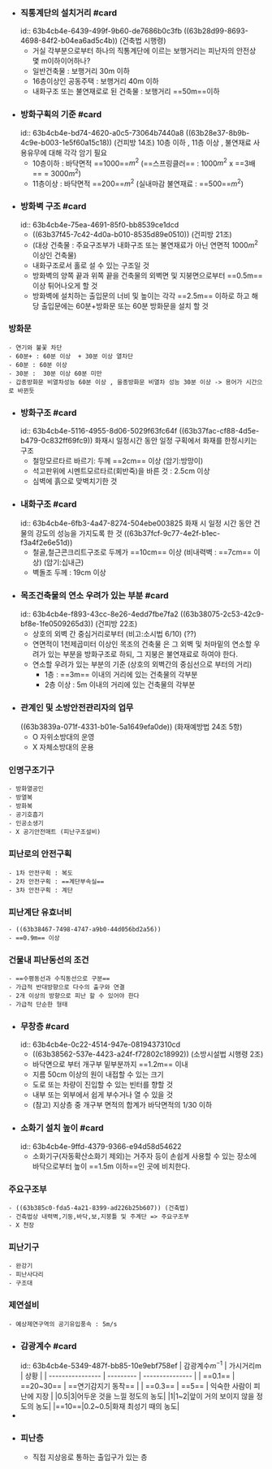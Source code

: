 - ### 직통계단의 설치거리 #card
  id:: 63b4cb4e-6439-499f-9b60-de7686b0c3fb
  ((63b28d99-8693-4698-84f2-b04ea6ad5c4b)) (건축법 시행령)
	- 거실 각부분으로부터 하나의 직통계단에 이르는 보행거리는 피난자의 안전상 몇 m이하이어하나?
	- 일반건축물 : 보행거리 30m 이하
	- 16층이상인 공동주택 : 보행거리 40m 이하
	- 내화구조 또는 불연재로로 된 건축물 : 보행거리 ==50m==이하
- ### 방화구획의 기준 #card
  id:: 63b4cb4e-bd74-4620-a0c5-73064b7440a8
  ((63b28e37-8b9b-4c9e-b003-1e5f60a15c18)) (건피방 14조)
  10층 이하 , 11층 이상 , 불연재료 사용유무에 대해 각각 암기 필요
	- 10층이하 : 바닥면적 ==1000==$m^2$ (==스프링클러== :  1000$m^2$ x ==3배== = 3000$m^2$)
	- 11층이상 : 바닥면적 ==200==$m^2$  (실내마감 불연재료 : ==500==$m^2$)
- ### 방화벽 구조 #card
  id:: 63b4cb4e-75ea-4691-85f0-bb8539ce1dcd
	- ((63b37f45-7c42-4d0a-b010-8535d89e0510)) (건피방 21조)
	- (대상 건축물 : 주요구조부가 내화구조 또는 불연재료가 아닌 연면적 1000$m^2$이상인 건축물)
	- 내화구조로서 홀로 설 수 있는 구조일 것
	- 방화벽의 양쪽 끝과 위쪽 끝을 건축물의 외벽면 및 지붕면으로부터 ==0.5m== 이상 튀어나오게 할 것
	- 방화벽에 설치하는 출입문의 너비 및 높이는 각각 ==2.5m== 이하로 하고 해당 출입문에는 60분+방화문 또는 60분 방화문을 설치 할 것
### 방화문
	- 연기와 불꽃 차단
	- 60분+ : 60분 이상  + 30분 이상 열차단
	- 60분 : 60분 이상
	- 30분 :  30분 이상 60분 미만
	- 갑종방화문 비열차성능 60분 이상 , 을종방화문 비열차 성능 30분 이상 -> 용어가 시간으로 바뀐듯
- ### 방화구조 #card
  id:: 63b4cb4e-5116-4955-8d06-5029f63fc64f
  ((63b37fac-cf88-4d5e-b479-0c832ff69fc9))
  화재시 일정시간 동안 일정 구획에서 화재를 한정시키는 구조
	- 철망모르타르 바르기: 두께 ==2cm== 이상 (암기:방망이)
	- 석고판위에 시멘트모르타르(회반죽)을 바른 것 : 2.5cm 이상
	- 심벽에 흙으로 맞벽치기한 것
- ### 내화구조 #card
  id:: 63b4cb4e-6fb3-4a47-8274-504ebe003825
  화재 시 일정 시간 동안 건물의 강도의 성능을 가지도록 한 것
  ((63b37fcf-9c77-4e2f-b1ec-f3a4f2e6e51d))
	- 철골,철근콘크리트구조로 두께가 ==10cm== 이상 (비내력벽 : ==7cm== 이상) (암기:십내근)
	- 벽돌조 두께 : 19cm 이상
- ### 목조건축물의 연소 우려가 있는 부분 #card
  id:: 63b4cb4e-f893-43cc-8e26-4edd7fbe7fa2
  ((63b38075-2c53-42c9-bf8e-1fe0509265d3)) (건피방 22조)
	- 상호의 외벽 간 중심거리로부터  (비고:소시법 6/10) (??)
	- 연면적이 1천제곱미터 이상인 목조의 건축물 은 그 외벽 및 처마밑의 연소할 우려가 있는 부분을 방화구조로 하되, 그 지붕은 불연재료로 하여야 한다.
	- 연소할 우려가 있는 부분의 기준 (상호의 외벽간의 중심선으로 부터의 거리)
		- 1층 : ==3m== 이내의 거리에 있는 건축물의 각부분
		- 2층 이상 : 5m 이내의 거리에 있는 건축물의 각부분
- ### 관계인 및 소방안전관리자의 업무
  ((63b3839a-071f-4331-b01e-5a1649efa0de)) (화재예방법 24조 5항)
	- O 자위소방대의 운영
	- X 자체소방대의 운용
### 인명구조기구
	- 방화열공인
	- 방열복
	- 방화복
	- 공기호흡기
	- 인공소생기
	- X 공기안전매트 (피난구조설비)
### 피난로의 안전구획
	- 1차 안전구획 : 복도
	- 2차 안전구획 : ==계단부속실==
	- 3차 안전구획 : 계단
### 피난계단 유효너비
	- ((63b38467-7498-4747-a9b0-44d056bd2a56))
	- ==0.9m== 이상
### 건물내 피난동선의 조건
	- ==수평동선과 수직동선으로 구분==
	- 가급적 반대방향으로 다수의 출구와 연결
	- 2개 이상의 방향으로 피난 할 수 있어야 한다
	- 가급적 단순한 형태
- ### 무창층 #card
  id:: 63b4cb4e-0c22-4514-947e-0819437310cd
	- ((63b38562-537e-4423-a24f-f72802c18992)) (소방시설법 시행령 2조)
	- 바닥면으로 부터 개구부 밑부분까지 ==1.2m== 이내
	- 지름 50cm 이상의 원이 내접할 수 있는 크기
	- 도로 또는 차량이 진입할 수 있는 빈터를 향할 것
	- 내부 또는 외부에서 쉽게 부수거나 열 수 있을 것
	- (참고) 지상층 중 개구부 면적의 합계가 바닥면적의 1/30 이하
- ### 소화기 설치 높이 #card
  id:: 63b4cb4e-9ffd-4379-9366-e94d58d54622
	- 소화기구(자동확산소화기 제외)는 거주자 등이 손쉽게 사용할 수 있는 장소에 바닥으로부터 높이 ==1.5m 이하==인 곳에 비치한다.
### 주요구조부
	- ((63b385c0-fda5-4a21-8399-ad226b25b607)) (건축법)
	- 건축법상 내력벽,기둥,바닥,보,지붕틀 및 주계단 => 주요구조부
	- X 천장
### 피난기구
	- 완강기
	- 피난사다리
	- 구조대
### 제연설비
	- 예상제연구역의 공기유입풍속 : 5m/s
- ### 감광계수 #card
  id:: 63b4cb4e-5349-487f-bb85-10e9ebf758ef
  | 감광계수$m^{-1}$ | 가시거리m | 상황            |
  | ---------------- | --------- | --------------- |
  | ==0.1==              | ==20~30==     | ==연기감지기 동작== |
  | ==0.3==              | ==5==         | 익숙한 사람이 피난에 지장                |
  |0.5|3|어두운 것을 느낄 정도의 농도|
  |1|1~2|앞이 거의 보이지 않을 정도의 농도|
  |==10==|0.2~0.5|화재 최성기 때의 농도|
-
- ### 피난층
	- 직접 지상응로 통하는 출입구가 있는 층